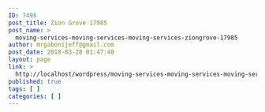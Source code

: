 ```yaml
---
ID: 7495
post_title: Zion Grove 17985
post_name: >
  moving-services-moving-services-moving-services-ziongrove-17985
author: mrgabonijeff@gmail.com
post_date: 2018-03-28 01:47:40
layout: page
link: >
  http://localhost/wordpress/moving-services-moving-services-moving-services-ziongrove-17985/
published: true
tags: [ ]
categories: [ ]
---
```

